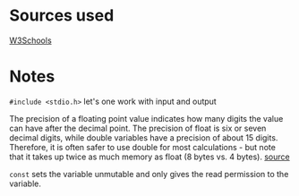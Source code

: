 
# Sources used

[W3Schools](https://www.w3schools.com/c/index.php)

# Notes

``#include <stdio.h>`` let's one work with input and output

The precision of a floating point value indicates how many digits the value can have after the decimal point. The precision of float is six or seven decimal digits, while double variables have a precision of about 15 digits. Therefore, it is often safer to use double for most calculations - but note that it takes up twice as much memory as float (8 bytes vs. 4 bytes). [source](https://www.w3schools.com/c/c_data_types_numbers.php)

``const`` sets the variable unmutable and only gives the read permission to the variable.
